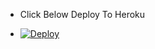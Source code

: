 

- Click Below Deploy To Heroku


- [![Deploy](https://telegra.ph/file/1ded5ead2f8cc5828897a.jpg)](https://github.com/iotaop/LEGENDBOT.git)

